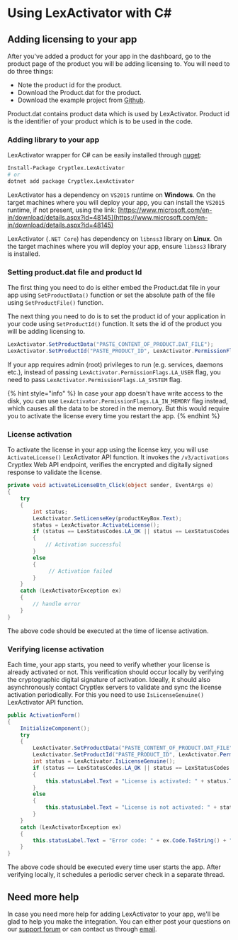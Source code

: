 # Using LexActivator with C\#

## Adding licensing to your app <a id="adding-licensing-to-your-app"></a>

After you've added a product for your app in the dashboard, go to the product page of the product you will be adding licensing to. You will need to do three things:

* Note the product id for the product.
* Download the Product.dat for the product.
* Download the example project from [Github](https://github.com/cryptlex/lexactivator-dotnet/tree/master/examples).

Product.dat contains product data which is used by LexActivator. Product id is the identifier of your product which is to be used in the code.

### Adding library to your app <a id="adding-library-to-your-app"></a>

LexActivator wrapper for C\# can be easily installed through [nuget](https://www.nuget.org/packages/Cryptlex.LexActivator/):

```bash
Install-Package Cryptlex.LexActivator
# or
dotnet add package Cryptlex.LexActivator
```

LexActivator has a dependency on `VS2015` runtime on **Windows**. On the target machines where you will deploy your app, you can install the `VS2015` runtime, if not present, using the link: [https://www.microsoft.com/en-in/download/details.aspx?id=48145](https://www.microsoft.com/en-in/download/details.aspx?id=48145)

LexActivator \(`.NET Core`\) has dependency on `libnss3` library on **Linux**. On the target machines where you will deploy your app, ensure `libnss3` library is installed.

### Setting product.dat file and product Id <a id="setting-product.dat-file-and-product-id"></a>

The first thing you need to do is either embed the Product.dat file in your app using `SetProductData()` function or set the absolute path of the file using `SetProductFile()` function.

The next thing you need to do is to set the product id of your application in your code using `SetProductId()` function. It sets the id of the product you will be adding licensing to.

```csharp
LexActivator.SetProductData("PASTE_CONTENT_OF_PRODUCT.DAT_FILE");
LexActivator.SetProductId("PASTE_PRODUCT_ID", LexActivator.PermissionFlags.LA_USER);
```

If your app requires admin \(root\) privileges to run \(e.g. services, daemons etc.\), instead of passing   `LexActivator.PermissionFlags.LA_USER` flag, you need to pass `LexActivator.PermissionFlags.LA_SYSTEM` flag.

{% hint style="info" %}
In case your app doesn't have write access to the disk, you can use `LexActivator.PermissionFlags.LA_IN_MEMORY` flag instead, which causes all the data to be stored in the memory. But this would require you to activate the license every time you restart the app.
{% endhint %}

### License activation <a id="license-activation"></a>

To activate the license in your app using the license key, you will use `ActivateLicense()` LexActivator API function. It invokes the `/v3/activations` Cryptlex Web API endpoint, verifies the encrypted and digitally signed response to validate the license.

```csharp
private void activateLicenseBtn_Click(object sender, EventArgs e)
{
    try
    {
        int status;
        LexActivator.SetLicenseKey(productKeyBox.Text);
        status = LexActivator.ActivateLicense();
        if (status == LexStatusCodes.LA_OK || status == LexStatusCodes.LA_EXPIRED || status == LexStatusCodes.LA_SUSPENDED)
        {
            // Activation successful
        }
        else
        {
             // Activation failed
        }
    }
    catch (LexActivatorException ex)
    {
        // handle error
    }
}
```

The above code should be executed at the time of license activation.

### Verifying license activation <a id="verifying-license-activation"></a>

Each time, your app starts, you need to verify whether your license is already activated or not. This verification should occur locally by verifying the cryptographic digital signature of activation. Ideally, it should also asynchronously contact Cryptlex servers to validate and sync the license activation periodically. For this you need to use `IsLicenseGenuine()` LexActivator API function.

```csharp
public ActivationForm()
{
    InitializeComponent();
    try
    {
        LexActivator.SetProductData("PASTE_CONTENT_OF_PRODUCT.DAT_FILE");
        LexActivator.SetProductId("PASTE_PRODUCT_ID", LexActivator.PermissionFlags.LA_USER);
        int status = LexActivator.IsLicenseGenuine();
        if (status == LexStatusCodes.LA_OK || status == LexStatusCodes.LA_EXPIRED || status == LexStatusCodes.LA_SUSPENDED || status == LexStatusCodes.LA_GRACE_PERIOD_OVER)
        {
            this.statusLabel.Text = "License is activated: " + status.ToString();
        }
        else
        {
            this.statusLabel.Text = "License is not activated: " + status.ToString();
        }
    }
    catch (LexActivatorException ex)
    {
        this.statusLabel.Text = "Error code: " + ex.Code.ToString() + " Error message: " + ex.Message;
    }
}
```

The above code should be executed every time user starts the app. After verifying locally, it schedules a periodic server check in a separate thread.

## Need more help <a id="need-more-help"></a>

In case you need more help for adding LexActivator to your app, we'll be glad to help you make the integration. You can either post your questions on our [support forum](https://forums.cryptlex.com) or can contact us through [email](mailto:support@cryptlex.com?Subject=Using%20LexActivator).

